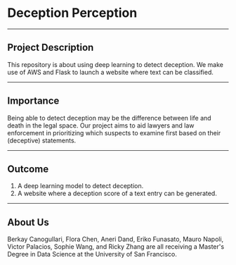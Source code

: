 # Deception Perception

----
Project Description
----

This repository is about using deep learning to detect deception.
We make use of AWS and Flask to launch a website where text can be classified.

----
Importance
----

Being able to detect deception may be the difference between life and death in the legal space. Our project aims to aid lawyers and law enforcement in prioritizing which suspects to examine first based on their (deceptive) statements.

----
Outcome
----

1. A deep learning model to detect deception.
1. A website where a deception score of a text entry can be generated.

----
About Us
----
Berkay Canogullari, Flora Chen, Aneri Dand, Eriko Funasato, Mauro Napoli, Victor Palacios, Sophie Wang, and Ricky Zhang are all receiving a Master's Degree in Data Science at the University of San Francisco.
